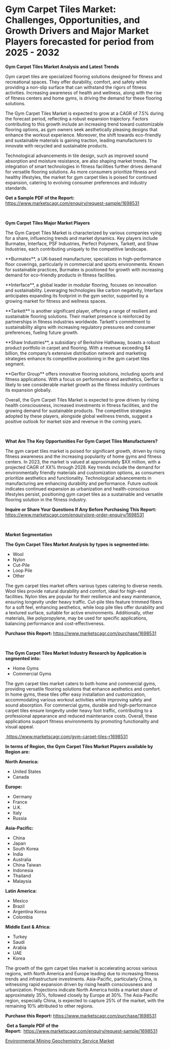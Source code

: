 <p><h1>Gym Carpet Tiles Market: Challenges, Opportunities, and Growth Drivers and Major Market Players forecasted for period from 2025 - 2032</h1></p><p><strong>Gym Carpet Tiles Market Analysis and Latest Trends</strong></p>
<p><p>Gym carpet tiles are specialized flooring solutions designed for fitness and recreational spaces. They offer durability, comfort, and safety while providing a non-slip surface that can withstand the rigors of fitness activities. Increasing awareness of health and wellness, along with the rise of fitness centers and home gyms, is driving the demand for these flooring solutions. </p><p>The Gym Carpet Tiles Market is expected to grow at a CAGR of 7.5% during the forecast period, reflecting a robust expansion trajectory. Factors contributing to this growth include an increasing trend toward customizable flooring options, as gym owners seek aesthetically pleasing designs that enhance the workout experience. Moreover, the shift towards eco-friendly and sustainable materials is gaining traction, leading manufacturers to innovate with recycled and sustainable products. </p><p>Technological advancements in tile design, such as improved sound absorption and moisture resistance, are also shaping market trends. The integration of smart technologies in fitness facilities further drives demand for versatile flooring solutions. As more consumers prioritize fitness and healthy lifestyles, the market for gym carpet tiles is poised for continued expansion, catering to evolving consumer preferences and industry standards.</p></p>
<p><strong>Get a Sample PDF of the Report:&nbsp;</strong> <a href="https://www.marketscagr.com/enquiry/request-sample/1698531?utm_campaign=3228&utm_medium=2&utm_source=Github&utm_content=ia&utm_term=27032025&utm_id=gym-carpet-tiles">https://www.marketscagr.com/enquiry/request-sample/1698531</a></p>
<p>&nbsp;</p>
<p><strong>Gym Carpet Tiles Major Market Players</strong></p>
<p><p>The Gym Carpet Tiles Market is characterized by various companies vying for a share, influencing trends and market dynamics. Key players include Burmatex, Interface, PSF Industries, Perfect Polymers, Tarkett, and Shaw Industries, each contributing uniquely to the competitive landscape.</p><p>**Burmatex**, a UK-based manufacturer, specializes in high-performance floor coverings, particularly in commercial and sports environments. Known for sustainable practices, Burmatex is positioned for growth with increasing demand for eco-friendly products in fitness facilities.</p><p>**Interface**, a global leader in modular flooring, focuses on innovation and sustainability. Leveraging technologies like carbon negativity, Interface anticipates expanding its footprint in the gym sector, supported by a growing market for fitness and wellness spaces.</p><p>**Tarkett** is another significant player, offering a range of resilient and sustainable flooring solutions. Their market presence is reinforced by partnerships in fitness industries worldwide. Tarkett's commitment to sustainability aligns with increasing regulatory pressures and consumer preferences, fueling future growth.</p><p>**Shaw Industries**, a subsidiary of Berkshire Hathaway, boasts a robust product portfolio in carpet and flooring. With a revenue exceeding $4 billion, the company’s extensive distribution network and marketing strategies enhance its competitive positioning in the gym carpet tiles segment.</p><p>**Gerflor Group** offers innovative flooring solutions, including sports and fitness applications. With a focus on performance and aesthetics, Gerflor is likely to see considerable market growth as the fitness industry continues its expansion globally.</p><p>Overall, the Gym Carpet Tiles Market is expected to grow driven by rising health consciousness, increased investments in fitness facilities, and the growing demand for sustainable products. The competitive strategies adopted by these players, alongside global wellness trends, suggest a positive outlook for market size and revenue in the coming years.</p></p>
<p>&nbsp;</p>
<p><strong>What Are The Key Opportunities For Gym Carpet Tiles Manufacturers?</strong></p>
<p><p>The gym carpet tiles market is poised for significant growth, driven by rising fitness awareness and the increasing popularity of home gyms and fitness centers. In 2023, the market is valued at approximately $XX million, with a projected CAGR of XX% through 2028. Key trends include the demand for environmentally friendly materials and customization options, as consumers prioritize aesthetics and functionality. Technological advancements in manufacturing are enhancing durability and performance. Future outlook indicates continued expansion as urbanization and health-conscious lifestyles persist, positioning gym carpet tiles as a sustainable and versatile flooring solution in the fitness industry.</p></p>
<p><strong>Inquire or Share Your Questions If Any Before Purchasing This Report:</strong> <a href="https://www.marketscagr.com/enquiry/pre-order-enquiry/1698531?utm_campaign=3228&utm_medium=2&utm_source=Github&utm_content=ia&utm_term=27032025&utm_id=gym-carpet-tiles">https://www.marketscagr.com/enquiry/pre-order-enquiry/1698531</a></p>
<p>&nbsp;</p>
<p><strong>Market Segmentation</strong></p>
<p><strong>The Gym Carpet Tiles Market Analysis by types is segmented into:</strong></p>
<p><ul><li>Wool</li><li>Nylon</li><li>Cut-Pile</li><li>Loop Pile</li><li>Other</li></ul></p>
<p><p>The gym carpet tiles market offers various types catering to diverse needs. Wool tiles provide natural durability and comfort, ideal for high-end facilities. Nylon tiles are popular for their resilience and easy maintenance, ensuring longevity under heavy traffic. Cut-pile tiles feature trimmed fibers for a soft feel, enhancing aesthetics, while loop pile tiles offer durability and a textured surface, suitable for active environments. Additionally, other materials, like polypropylene, may be used for specific applications, balancing performance and cost-effectiveness.</p></p>
<p><strong>Purchase this Report:&nbsp;</strong><a href="https://www.marketscagr.com/purchase/1698531?utm_campaign=3228&utm_medium=2&utm_source=Github&utm_content=ia&utm_term=27032025&utm_id=gym-carpet-tiles">https://www.marketscagr.com/purchase/1698531</a></p>
<p>&nbsp;</p>
<p><strong>The Gym Carpet Tiles Market Industry Research by Application is segmented into:</strong></p>
<p><ul><li>Home Gyms</li><li>Commercial Gyms</li></ul></p>
<p><p>The gym carpet tiles market caters to both home and commercial gyms, providing versatile flooring solutions that enhance aesthetics and comfort. In home gyms, these tiles offer easy installation and customization, accommodating various workout activities while improving safety and sound absorption. For commercial gyms, durable and high-performance carpet tiles ensure longevity under heavy foot traffic, contributing to a professional appearance and reduced maintenance costs. Overall, these applications support fitness environments by promoting functionality and visual appeal.</p></p>
<p><a href="https://www.marketscagr.com/gym-carpet-tiles-r1698531?utm_campaign=3228&utm_medium=2&utm_source=Github&utm_content=ia&utm_term=27032025&utm_id=gym-carpet-tiles">&nbsp;https://www.marketscagr.com/gym-carpet-tiles-r1698531</a></p>
<p><strong>In terms of Region, the Gym Carpet Tiles Market Players available by Region are:</strong></p>
<p>
    <p> <strong> North America: </strong>
        <ul>
            <li>United States</li>
            <li>Canada</li>
        </ul>
        </p> 
    <p> <strong> Europe: </strong>
        <ul>
            <li>Germany</li>
            <li>France</li>
            <li>U.K.</li>
            <li>Italy</li>
            <li>Russia</li>
        </ul>
        </p> 
    <p> <strong> Asia-Pacific: </strong>
        <ul>
            <li>China</li>
            <li>Japan</li>
            <li>South Korea</li>
            <li>India</li>
            <li>Australia</li>
            <li>China Taiwan</li>
            <li>Indonesia</li>
            <li>Thailand</li>
            <li>Malaysia</li>
        </ul>
        </p> 
    <p> <strong> Latin America: </strong>
        <ul>
            <li>Mexico</li>
            <li>Brazil</li>
            <li>Argentina Korea</li>
            <li>Colombia</li>
        </ul>
        </p> 
    <p> <strong> Middle East & Africa: </strong>
        <ul>
            <li>Turkey</li>
            <li>Saudi</li>
            <li>Arabia</li>
            <li>UAE</li>
            <li>Korea</li>
        </ul>
    </p>
    </p>
<p><p>The growth of the gym carpet tiles market is accelerating across various regions, with North America and Europe leading due to increasing fitness trends and infrastructure investments. Asia-Pacific, particularly China, is witnessing rapid expansion driven by rising health consciousness and urbanization. Projections indicate North America holds a market share of approximately 35%, followed closely by Europe at 30%. The Asia-Pacific region, especially China, is expected to capture 25% of the market, with the remaining 10% attributed to other regions.</p></p>
<p><strong>Purchase this Report: </strong><a href="https://www.marketscagr.com/purchase/1698531?utm_campaign=3228&utm_medium=2&utm_source=Github&utm_content=ia&utm_term=27032025&utm_id=gym-carpet-tiles">https://www.marketscagr.com/purchase/1698531</a></p>
<p>&nbsp;<strong>Get a Sample PDF of the Report:&nbsp;&nbsp;</strong><a href="https://www.marketscagr.com/enquiry/request-sample/1698531?utm_campaign=3228&utm_medium=2&utm_source=Github&utm_content=ia&utm_term=27032025&utm_id=gym-carpet-tiles">https://www.marketscagr.com/enquiry/request-sample/1698531</a></p>
<p><strong></strong></p>
<p><p><a href="https://github.com/maseykokosq1/Market-Research-Report-List-1/blob/main/environmental-mining-geochemistry-service-market.md?utm_campaign=3228&utm_medium=2&utm_source=Github&utm_content=ia&utm_term=27032025&utm_id=gym-carpet-tiles">Environmental Mining Geochemistry Service Market</a></p></p>